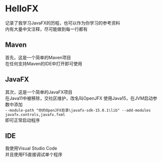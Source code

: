 # HelloFX
记录了我学习JavaFX的历程，也可以作为你学习的参考资料  
内有大量中文注释，尽可能做到每一行都有

## Maven
首先，这是一个简单的Maven项目  
在任何支持Maven的IDE中打开即可使用

## JavaFX
其次，这是一个简单的JavaFX项目  
在Java11中被移除，交社区维护，改名叫OpenJFX
使用Java15，在JVM启动参数中添加  
` --module-path "你的OpenJFX目录\javafx-sdk-15.0.1\lib" --add-modules javafx.controls,javafx.fxml `  
即可正常启动程序

## IDE
我使用Visual Studio Code  
并且使用F5直接调试单个程序
